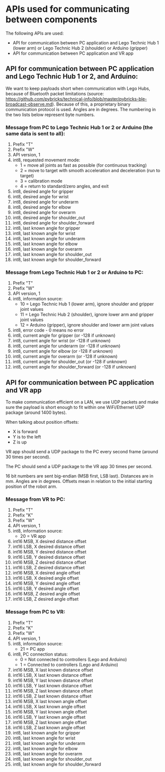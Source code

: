 # APIs used for communicating between components

The following APIs are used:
- API for communication between PC application and Lego Technic Hub 1 (lower arm) or Lego Technic 
  Hub 2 (shoulder) or Arduino (gripper)
- API for communication between PC application and VR app


## API for communication between PC application and Lego Technic Hub 1 or 2, and Arduino:

We want to keep payloads short when communication with Lego Hubs, because of Bluetooth packet limitations (source:
https://github.com/pybricks/technical-info/blob/master/pybricks-ble-broadcast-observe.md). Because of this, a
proprietary binary communication protocol is used. Angles are in degrees. 
The numbering in the two lists below represent byte numbers.


### Message from PC to Lego Technic Hub 1 or 2 or Arduino (the same data is sent to all):

1.  Prefix "T"
2.  Prefix "W"
3.  API version, 1
4.  int8, requested movement mode:  
    - 1 = move all joints as fast as possible (for continuous tracking)
    - 2 = move to target with smooth acceleration and deceleration (run to target)
    - 3 = calibration mode
    - 4 = return to standard/zero angles, and exit
5.  int8, desired angle for gripper
6.  int8, desired angle for wrist  
7.  int8, desired angle for underarm 
8.  int8, desired angle for elbow   
9.  int8, desired angle for overarm  
10. int8, desired angle for shoulder_out  
11. int8, desired angle for shoulder_forward 
12. int8, last known angle for gripper
13. int8, last known angle for wrist  
14. int8, last known angle for underarm 
15. int8, last known angle for elbow   
16. int8, last known angle for overarm  
17. int8, last known angle for shoulder_out  
18. int8, last known angle for shoulder_forward 
  

### Message from Lego Technic Hub 1 or 2 or Arduino to PC:

1.  Prefix "T"
2.  Prefix "W"
3.  API version, 1
4.  int8, information source:  
    - 10 = Lego Technic Hub 1 (lower arm), ignore shoulder and gripper joint values
    - 11 = Lego Technic Hub 2 (shoulder), ignore lower arm and gripper joint values
    - 12 = Arduino (gripper), ignore shoulder and lower arm joint values
5.  int8, error code - 0 means no error
6.  int8, current angle for gripper (or -128 if unknown)
7.  int8, current angle for wrist (or -128 if unknown)
8.  int8, current angle for underarm (or -128 if unknown)
9.  int8, current angle for elbow (or -128 if unknown)
10. int8, current angle for overarm (or -128 if unknown)
11. int8, current angle for shoulder_out (or -128 if unknown)
12. int8, current angle for shoulder_forward (or -128 if unknown)



## API for communication between PC application and VR app

To make communication efficient on a LAN, we use UDP packets and make sure the payload is short enough 
to fit within one WiFi/Ethernet UDP package (around 1400 bytes).

When talking about position offsets:
- X is forward
- Y is to the left
- Z is up

VR app should send a UDP package to the PC every second frame (around 30 times per second).

The PC should send a UDP package to the VR app 30 times per second.

16 bit numbers are sent big-endian (MSB first, LSB last). Distances are in mm. Angles are in degrees. 
Offsets mean in relation to the initial starting position of the robot arm.


### Message from VR to PC:

1.  Prefix "T"
2.  Prefix "K"
3.  Prefix "W"
4.  API version, 1
5.  int8, information source:  
    - 20 = VR app
6.  int16 MSB, X desired distance offset
7.  int16 LSB, X desired distance offset
8.  int16 MSB, Y desired distance offset
9.  int16 LSB, Y desired distance offset
10. int16 MSB, Z desired distance offset
11. int16 LSB, Z desired distance offset
12. int16 MSB, X desired angle offset
13. int16 LSB, X desired angle offset
14. int16 MSB, Y desired angle offset
15. int16 LSB, Y desired angle offset
16. int16 MSB, Z desired angle offset
17. int16 LSB, Z desired angle offset


### Message from PC to VR:

1.  Prefix "T"
2.  Prefix "K"
3.  Prefix "W"
4.  API version, 1
5.  int8, information source:  
    - 21 = PC app
6.  int8, PC connection status:
    - 0 = Not connected to controllers (Lego and Arduino)
    - 1 = Connected to controllers (Lego and Arduino)
7.  int16 MSB, X last known distance offset
8.  int16 LSB, X last known distance offset
9.  int16 MSB, Y last known distance offset
10. int16 LSB, Y last known distance offset
11. int16 MSB, Z last known distance offset
12. int16 LSB, Z last known distance offset
13. int16 MSB, X last known angle offset
14. int16 LSB, X last known angle offset
15. int16 MSB, Y last known angle offset
16. int16 LSB, Y last known angle offset
17. int16 MSB, Z last known angle offset
18. int16 LSB, Z last known angle offset
19. int8, last known angle for gripper
20. int8, last known angle for wrist  
21. int8, last known angle for underarm 
22. int8, last known angle for elbow   
23. int8, last known angle for overarm  
24. int8, last known angle for shoulder_out  
25. int8, last known angle for shoulder_forward 
